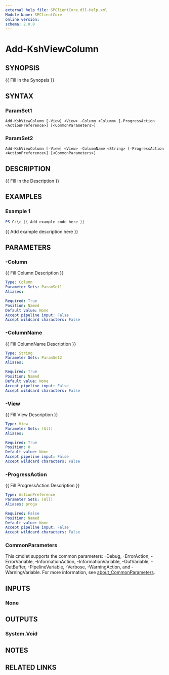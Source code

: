 ```yaml
---
external help file: SPClientCore.dll-Help.xml
Module Name: SPClientCore
online version:
schema: 2.0.0
---
```


# Add-KshViewColumn

## SYNOPSIS
{{ Fill in the Synopsis }}

## SYNTAX

### ParamSet1
```
Add-KshViewColumn [-View] <View> -Column <Column> [-ProgressAction <ActionPreference>] [<CommonParameters>]
```

### ParamSet2
```
Add-KshViewColumn [-View] <View> -ColumnName <String> [-ProgressAction <ActionPreference>] [<CommonParameters>]
```

## DESCRIPTION
{{ Fill in the Description }}

## EXAMPLES

### Example 1
```powershell
PS C:\> {{ Add example code here }}
```

{{ Add example description here }}

## PARAMETERS

### -Column
{{ Fill Column Description }}

```yaml
Type: Column
Parameter Sets: ParamSet1
Aliases:

Required: True
Position: Named
Default value: None
Accept pipeline input: False
Accept wildcard characters: False
```

### -ColumnName
{{ Fill ColumnName Description }}

```yaml
Type: String
Parameter Sets: ParamSet2
Aliases:

Required: True
Position: Named
Default value: None
Accept pipeline input: False
Accept wildcard characters: False
```

### -View
{{ Fill View Description }}

```yaml
Type: View
Parameter Sets: (All)
Aliases:

Required: True
Position: 0
Default value: None
Accept pipeline input: False
Accept wildcard characters: False
```

### -ProgressAction
{{ Fill ProgressAction Description }}

```yaml
Type: ActionPreference
Parameter Sets: (All)
Aliases: proga

Required: False
Position: Named
Default value: None
Accept pipeline input: False
Accept wildcard characters: False
```

### CommonParameters
This cmdlet supports the common parameters: -Debug, -ErrorAction, -ErrorVariable, -InformationAction, -InformationVariable, -OutVariable, -OutBuffer, -PipelineVariable, -Verbose, -WarningAction, and -WarningVariable. For more information, see [about_CommonParameters](http://go.microsoft.com/fwlink/?LinkID=113216).

## INPUTS

### None
## OUTPUTS

### System.Void
## NOTES

## RELATED LINKS

